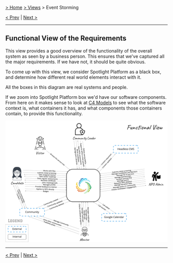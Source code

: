 [> Home](../../README.md) [> Views](../README.md)  > Event Storming

[< Prev](../README.md)  |  [Next >](../4.2.EventStorming/README.md)

---

## Functional View of the Requirements

This view provides a good overview of the functionality of the overall system as seen by a business person. This ensures that we've captured all the major requirements. If we have not, it should be quite obvious.

To come up with this view, we consider Spotlight Platform as a black box, and determine how different real world elements interact with it.

All the boxes in this diagram are real systems and people. 

If we zoom into Spotlight Platform box we'd have our software components. From here on it makes sense to look at [C4 Models](../4.4.C4Models/README.md) to see what the software context is, what containers it has, and what components those containers contain, to provide this functionality.

![Function View](../../assets/images/functional-view-spotlight-platform.jpg)

---

[< Prev](../4.5.Mockups/README.md)  |  [Next >](../4.3.Scenarios/README.md)

